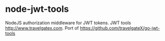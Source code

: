 # node-jwt-tools
NodeJS authorization middleware for JWT tokens. JWT tools http://www.travelgatex.com. Port of https://github.com/travelgateX/go-jwt-tools
